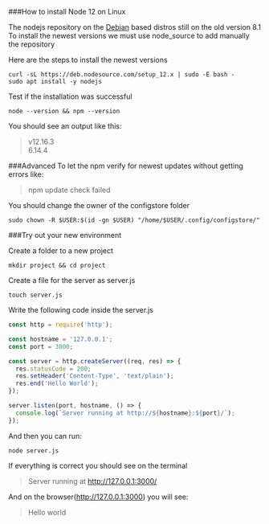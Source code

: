 ###How to install Node 12 on Linux

The nodejs repository on the [Debian](https://www.debian.org) based distros still on the old version 8.1<br/>
To install the newest versions we must use node_source to add manually the repository

Here are the steps to install the newest versions

```
curl -sL https://deb.nodesource.com/setup_12.x | sudo -E bash -
sudo apt install -y nodejs
```

Test if the installation was successful

```
node --version && npm --version
```

You should see an output like this:

>v12.16.3 <br/>
>6.14.4

###Advanced
To let the npm verify for newest updates without getting errors like:

>  npm update check failed   

You should change the owner of the configstore folder

```
sudo chown -R $USER:$(id -gn $USER) "/home/$USER/.config/configstore/"
```

###Try out your new environment

Create a folder to a new project

```
mkdir project && cd project
```

Create a file for the server as server.js

```
touch server.js
```

Write the following code inside the server.js

```javascript
const http = require('http');

const hostname = '127.0.0.1';
const port = 3000;

const server = http.createServer((req, res) => {
  res.statusCode = 200;
  res.setHeader('Content-Type', 'text/plain');
  res.end('Hello World');
});

server.listen(port, hostname, () => {
  console.log(`Server running at http://${hostname}:${port}/`);
});
```

And then you can run:

```
node server.js
```

If everything is correct you should see on the terminal

>Server running at http://127.0.0.1:3000/

And on the browser(http://127.0.0.1:3000) you will see:

>Hello world